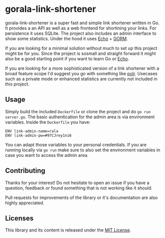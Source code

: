 # gorala-link-shortener

gorala-link-shortener is a super fast and simple link shortener written in Go.
It provides a an API as well as a web frontend for shortining your links.
For persistence it uses SQLite. The project also includes an admin interface to show some statistics.
Under the hood it uses [Echo](https://echo.labstack.com/) + [GORM](https://gorm.io/). 

If you are looking for a minimal solution without much to set up this project might be for you.
Since the project is sosmall and straight forward it might also be a good starting point if you want to learn Go or [Echo](https://echo.labstack.com/).

If you are looking for a more sophisticated version of a link shortener with a broad feature scope I'd suggest you go with something like [polr](https://github.com/cydrobolt/polr).
Usecases such as a private mode or enhanced statistics are currently not included in this project.

## Usage
Simply build the included `Dockerfile` or clone the project and do `go run server.go`.
The basic authentication for the admin area is via environment variables.
Inside the `Dockerfile` you have:

```
ENV link-admin-name=rala
ENV link-admin-pw=#97CJrey1ni6
```

You can adapt those variables to your personal credentials.
If you are running locally via `go run` make sure to also set the environment variables in case you want to access the admin area.

## Contributing
Thanks for your interest! Do not hesitate to open an issue if you have a question, feedback or found something that is not working like it should.

Pull requests for improvements of the library or it's documentation are also highly appreciated.

## Licenses
This library and its content is released under the [MIT License](https://choosealicense.com/licenses/mit/).
